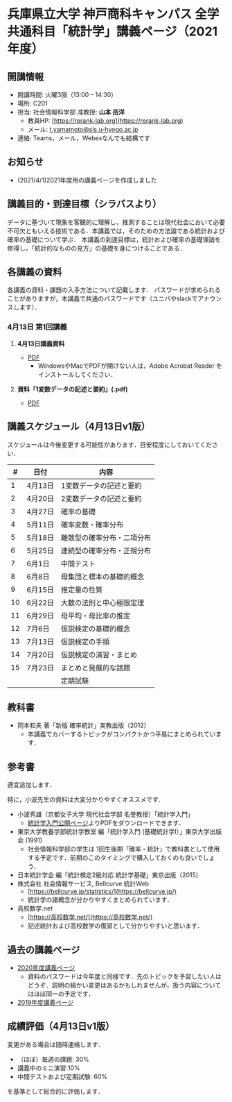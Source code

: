 # 兵庫県立大学 神戸商科キャンパス 全学共通科目「統計学」講義ページ（2021年度）


## 開講情報
- 開講時間: 火曜3限（13:00 – 14:30）
- 場所: C201
- 担当: 社会情報科学部 准教授: **山本 岳洋**
  - 教員HP: [https://rerank-lab.org](https://rerank-lab.org)
  - メール: t.yamamoto@sis.u-hyogo.ac.jp
- 連絡: Teams，メール，Webexなんでも結構です


## お知らせ
- (2021/4/1)2021年度用の講義ページを作成しました

<!--
<details><summary>過去のお知らせ一覧</summary>
</details>
-->


## 講義目的・到達目標（シラバスより）
データに基づいて現象を客観的に理解し，推測することは現代社会において必要不可欠ともいえる技術である．本講義では，そのための方法論である統計および確率の基礎について学ぶ． 本講義の到達目標は，統計および確率の基礎理論を修得し，「統計的なものの見方」の基礎を身につけることである．


## 各講義の資料
各講義の資料・課題の入手方法について記載します． パスワードが求められることがありますが，本講義で共通のパスワードです（ユニパやslackでアナウンスします）．

### 4月13日 第1回講義

1. **4月13日講義資料**
   - [PDF](materials/statistics2021_0413.pdf)
     - WindowsやMacでPDFが開けない人は，Adobe Acrobat Reader をインストールしてください．

2. **資料「1変数データの記述と要約」(.pdf)**
   - [PDF](materials/statistics2021_lecture1.pdf)

## 講義スケジュール（4月13日v1版）
スケジュールは今後変更する可能性があります．目安程度にしておいてください．

| #   | 日付    | 内容                       |
| --- | ------- | -------------------------- |
| 1   | 4月13日 | 1変数データの記述と要約    |
| 2   | 4月20日 | 2変数データの記述と要約    |
| 3   | 4月27日 | 確率の基礎                 |
| 4   | 5月11日 | 確率変数・確率分布         |
| 5   | 5月18日 | 離散型の確率分布・二項分布 |
| 6   | 5月25日 | 連続型の確率分布・正規分布 |
| 7   | 6月1日  | 中間テスト                 |
| 8   | 6月8日  | 母集団と標本の基礎的概念   |
| 9   | 6月15日 | 推定量の性質               |
| 10  | 6月22日 | 大数の法則と中心極限定理   |
| 11  | 6月29日 | 母平均・母比率の推定       |
| 12  | 7月6日  | 仮説検定の基礎的概念       |
| 13  | 7月13日 | 仮説検定の手順             |
| 14  | 7月20日 | 仮説検定の演習・まとめ     |
| 15  | 7月23日 | まとめと発展的な話題       |
|     |         | 定期試験                   |

## 教科書
- 岡本和夫 著「新版 確率統計」実教出版（2012）
  - 本講義でカバーするトピックがコンパクトかつ平易にまとめられています．

## 参考書
適宜追加します．

特に，小波先生の資料は大変分かりやすくオススメです．

- 小波秀雄（京都女子大学 現代社会学部 名誉教授）「統計学入門」
  - [統計学入門公開ページ](http://konamih.sakura.ne.jp/Stats/Text/)よりPDFをダウンロードできます．
- 東京大学教養学部統計学教室 編「統計学入門 (基礎統計学Ⅰ）」東京大学出版会 (1991)
  - 社会情報科学部の学生は 1回生後期「確率・統計」で教科書として使用する予定です．前期のこのタイミングで購入しておくのも良いでしょう．
- 日本統計学会 編「統計検定2級対応 統計学基礎」東京出版（2015）
- 株式会社 社会情報サービス, Bellcurve 統計Web
  - [https://bellcurve.jp/statistics/](https://bellcurve.jp/)
  - 統計学の諸概念が分かりやすくまとめられています．
- 高校数学.net
  - [https://高校数学.net/](https://高校数学.net/)
  - 記述統計および高校数学の復習として分かりやすいと思います．

## 過去の講義ページ
- [2020年度講義ページ](https://tyamamot.github.io/statistics-2020/)
  - 資料のパスワードは今年度と同様です．先のトピックを予習したい人はどうぞ．説明の細かい変更はあるかもしれませんが，扱う内容についてはほぼ同一の予定です．
- [2019年度講義ページ](https://tyamamot.github.io/h31statistics/)

## 成績評価（4月13日v1版）
変更がある場合は随時連絡します．

- （ほぼ）毎週の課題: 30%
- 講義中のミニ演習:10%
- 中間テストおよび定期試験: 60%

を基準として総合的に評価します．
